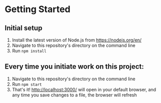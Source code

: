 # Getting Started

## Initial setup

1. Install the latest version of Node.js from https://nodejs.org/en/
2. Navigate to this repository's directory on the command line
3. Run `npm install`

## Every time you initiate work on this project:

1. Navigate to this repository's directory on the command line
2. Run `npm start`
3. That's it! [http://localhost:3000/](http://localhost:3000/) will open in your default browser, and any time you save changes to a file, the browser will refresh
